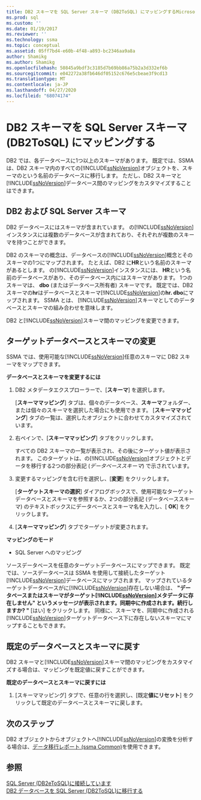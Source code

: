 ```yaml
---
title: DB2 スキーマを SQL Server スキーマ (DB2ToSQL) にマッピングするMicrosoft Docs
ms.prod: sql
ms.custom: ''
ms.date: 01/19/2017
ms.reviewer: ''
ms.technology: ssma
ms.topic: conceptual
ms.assetid: 05ff7bd4-e60b-4f48-a893-bc2346aa9a8a
author: Shamikg
ms.author: Shamikg
ms.openlocfilehash: 50845a9bdf3c3185d7b69bb86a75b2a3d332ef6b
ms.sourcegitcommit: e042272a38fb646df05152c676e5cbeae3f9cd13
ms.translationtype: MT
ms.contentlocale: ja-JP
ms.lasthandoff: 04/27/2020
ms.locfileid: "68074174"
---
```

# <a name="mapping-db2-schemas-to-sql-server-schemas-db2tosql"></a>DB2 スキーマを SQL Server スキーマ (DB2ToSQL) にマッピングする
DB2 では、各データベースに1つ以上のスキーマがあります。 既定では、SSMA は、DB2 スキーマ内のすべての[!INCLUDE[ssNoVersion](../../includes/ssnoversion-md.md)]オブジェクトを、スキーマのという名前のデータベースに移行します。 ただし、DB2 スキーマと[!INCLUDE[ssNoVersion](../../includes/ssnoversion-md.md)]データベース間のマッピングをカスタマイズすることはできます。  
  
## <a name="db2-and-sql-server-schemas"></a>DB2 および SQL Server スキーマ  
DB2 データベースにはスキーマが含まれています。 の[!INCLUDE[ssNoVersion](../../includes/ssnoversion-md.md)]インスタンスには複数のデータベースが含まれており、それぞれが複数のスキーマを持つことができます。  
  
DB2 のスキーマの概念は、データベースの[!INCLUDE[ssNoVersion](../../includes/ssnoversion-md.md)]概念とそのスキーマの1つにマップされます。 たとえば、DB2 に**HR**という名前のスキーマがあるとします。 の[!INCLUDE[ssNoVersion](../../includes/ssnoversion-md.md)]インスタンスには、 **HR**という名前のデータベースがあり、そのデータベース内にはスキーマがあります。 1つのスキーマは、 **dbo** (またはデータベース所有者) スキーマです。 既定では、DB2 スキーマの**hr**はデータベースとスキーマ[!INCLUDE[ssNoVersion](../../includes/ssnoversion-md.md)]の**hr. dbo**にマップされます。 SSMA とは、 [!INCLUDE[ssNoVersion](../../includes/ssnoversion-md.md)]スキーマとしてのデータベースとスキーマの組み合わせを意味します。  
  
DB2 と[!INCLUDE[ssNoVersion](../../includes/ssnoversion-md.md)]スキーマ間のマッピングを変更できます。  
  
## <a name="modifying-the-target-database-and-schema"></a>ターゲットデータベースとスキーマの変更  
SSMA では、使用可能な[!INCLUDE[ssNoVersion](../../includes/ssnoversion-md.md)]任意のスキーマに DB2 スキーマをマップできます。  
  
**データベースとスキーマを変更するには**  
  
1.  DB2 メタデータエクスプローラーで、[**スキーマ**] を選択します。  
  
    [**スキーママッピング**] タブは、個々のデータベース、**スキーマ**フォルダー、または個々のスキーマを選択した場合にも使用できます。 [**スキーママッピング**] タブの一覧は、選択したオブジェクトに合わせてカスタマイズされています。  
  
2.  右ペインで、[**スキーママッピング**] タブをクリックします。  
  
    すべての DB2 スキーマの一覧が表示され、その後にターゲット値が表示されます。 このターゲットは、の[!INCLUDE[ssNoVersion](../../includes/ssnoversion-md.md)]オブジェクトとデータを移行する2つの部分表記 (*データベーススキーマ*) で示されています。  
  
3.  変更するマッピングを含む行を選択し、[**変更**] をクリックします。  
  
    [**ターゲットスキーマの選択**] ダイアログボックスで、使用可能なターゲットデータベースとスキーマを参照するか、2つの部分表記 (データベーススキーマ) のテキストボックスにデータベースとスキーマ名を入力し、[ **OK**] をクリックします。  
  
4.  [**スキーママッピング**] タブでターゲットが変更されます。  
  
**マッピングのモード**  
  
-   SQL Server へのマッピング  
  
ソースデータベースを任意のターゲットデータベースにマップできます。 既定では、ソースデータベースは SSMA を使用して接続したターゲット[!INCLUDE[ssNoVersion](../../includes/ssnoversion-md.md)]データベースにマップされます。 マップされているターゲットデータベースがに[!INCLUDE[ssNoVersion](../../includes/ssnoversion-md.md)]存在しない場合は、 **"データベースまたはスキーマがターゲット[!INCLUDE[ssNoVersion](../../includes/ssnoversion-md.md)]メタデータに存在しません" というメッセージが表示されます。同期中に作成されます。続行しますか? "** [はい] をクリックします。 同様に、スキーマを、同期中に作成される[!INCLUDE[ssNoVersion](../../includes/ssnoversion-md.md)]ターゲットデータベース下に存在しないスキーマにマップすることもできます。  
  
## <a name="reverting-to-the-default-database-and-schema"></a>既定のデータベースとスキーマに戻す  
DB2 スキーマと[!INCLUDE[ssNoVersion](../../includes/ssnoversion-md.md)]スキーマ間のマッピングをカスタマイズする場合は、マッピングを既定値に戻すことができます。  
  
**既定のデータベースとスキーマに戻すには**  
  
1.  [スキーママッピング] タブで、任意の行を選択し、[既定**値にリセット**] をクリックして既定のデータベースとスキーマに戻します。  
  
## <a name="next-steps"></a>次のステップ  
DB2 オブジェクトからオブジェクトへ[!INCLUDE[ssNoVersion](../../includes/ssnoversion-md.md)]の変換を分析する場合は、[データ移行レポート (ssma Common)](https://msdn.microsoft.com/bbfb9d88-5a98-4980-8d19-c5d78bd0d241)を使用できます。  
  
## <a name="see-also"></a>参照  
[SQL Server &#40;DB2eToSQL&#41;に接続しています](../../ssma/db2/connecting-to-sql-server-db2etosql.md)  
[DB2 データベースを SQL Server &#40;DB2ToSQL&#41;に移行する](../../ssma/db2/migrating-db2-databases-to-sql-server-db2tosql.md)  
  
